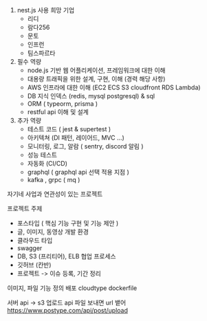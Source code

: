 
1. nest.js 사용 희망 기업
	- 리디
	- 람다256
	- 문토
	- 인프런
	- 팀스파르타
2. 필수 역량
	- node.js 기반 웹 어플리케이션, 프레임워크에 대한 이해
	- 대용량 트래픽을 위한 설계, 구현, 이해 (경력 해당 사항)
	- AWS 인프라에 대한 이해 (EC2 ECS S3 cloudfront RDS Lambda)
	- DB 지식 인덱스 (redis, mysql postgresql) & sql
	- ORM ( typeorm, prisma )
	- restful api 이해 및 설계
3. 추가 역량
	- 테스트 코드 ( jest & supertest )
	- 아키텍쳐 (DI 패턴, 레이어드, MVC ...)
	- 모니터링, 로그, 알람 ( sentry, discord 알림 )
	- 성능 테스트
	- 자동화 (CI/CD)
	- graphql ( graphql api 선택 적용 지점 )
	- kafka , grpc ( mq )

자기네 사업과 연관성이 있는 프로젝트

프로젝트 주제
- 포스타입 ( 핵심 기능 구현 및 기능 제안 )
- 글, 이미지, 동영상
개발 환경
- 클라우드 타입
- swagger
- DB, S3 (프리티어), ELB
협업 프로세스
- 깃허브 (칸반)
- 프로젝트 -> 이슈 등록, 기간 정리

 이미지, 파일 
  기능 정의
  배포 cloudtype dockerfile

서버 
api -> s3 업로드 api  파일 보내면 url 뱉어
https://www.postype.com/api/post/upload
